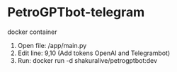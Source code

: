 # PetroGPTbot-telegram
docker container

1. Open file: /app/main.py
2. Edit line: 9,10 (Add tokens OpenAI and Telegrambot)
3. Run: docker run -d shakuralive/petrogptbot:dev

